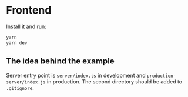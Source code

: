 # Frontend #

Install it and run:

```bash
yarn
yarn dev
```

## The idea behind the example

Server entry point is `server/index.ts` in development and
`production-server/index.js` in production. The second directory should be
added to `.gitignore`.
